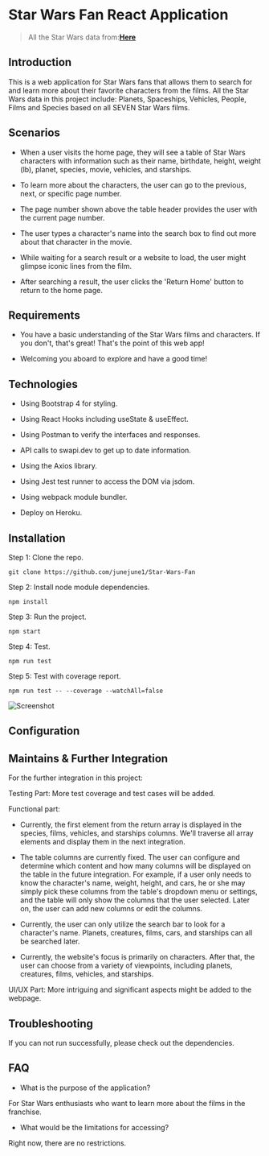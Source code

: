 # Star Wars Fan React Application

> All the Star Wars data from:[**Here**](https://swapi.dev/)

## Introduction

This is a web application for Star Wars fans that allows them to search for and learn more about their favorite characters from the films. All the Star Wars data in this project include: Planets, Spaceships, Vehicles, People, Films and Species based on all SEVEN Star Wars films. 


## Scenarios

- When a user visits the home page, they will see a table of Star Wars characters with information such as their name, birthdate, height, weight (lb), planet, species, movie, vehicles, and starships.

- To learn more about the characters, the user can go to the previous, next, or specific page number.

- The page number shown above the table header provides the user with the current page number.

- The user types a character's name into the search box to find out more about that character in the movie.

- While waiting for a search result or a website to load, the user might glimpse iconic lines from the film.

- After searching a result, the user clicks the 'Return Home' button to return to the home page.


## Requirements

- You have a basic understanding of the Star Wars films and characters. If you don't, that's great! That's the point of this web app!

- Welcoming you aboard to explore and have a good time!


## Technologies 

- Using Bootstrap 4 for styling.

- Using React Hooks including useState & useEffect.

- Using Postman to verify the interfaces and responses.

- API calls to swapi.dev to get up to date information.

- Using the Axios library.

- Using Jest test runner to access the DOM via jsdom.

- Using webpack module bundler.

- Deploy on Heroku.


## Installation

Step 1: Clone the repo.

```git clone https://github.com/junejune1/Star-Wars-Fan```

Step 2: Install node module dependencies.

```npm install```

Step 3: Run the project.

```npm start```

Step 4: Test.

```npm run test```

Step 5: Test with coverage report.

```npm run test -- --coverage --watchAll=false```

![Screenshot](images/test_coverage.png)


## Configuration



## Maintains & Further Integration

For the further integration in this project:

Testing Part: More test coverage and test cases will be added.

Functional part: 

- Currently, the first element from the return array is displayed in the species, films, vehicles, and starships columns. We'll traverse all array elements and display them in the next integration.

- The table columns are currently fixed. The user can configure and determine which content and how many columns will be displayed on the table in the future integration. For example, if a user only needs to know the character's name, weight, height, and cars, he or she may simply pick these columns from the table's dropdown menu or settings, and the table will only show the columns that the user selected. Later on, the user can add new columns or edit the columns.

- Currently, the user can only utilize the search bar to look for a character's name. Planets, creatures, films, cars, and starships can all be searched later.

- Currently, the website's focus is primarily on characters. After that, the user can choose from a variety of viewpoints, including planets, creatures, films, vehicles, and starships.

UI/UX Part: More intriguing and significant aspects might be added to the webpage.


## Troubleshooting

If you can not run successfully, please check out the dependencies.


## FAQ
- What is the purpose of the application?

For Star Wars enthusiasts who want to learn more about the films in the franchise.

- What would be the limitations for accessing?

Right now, there are no restrictions.
